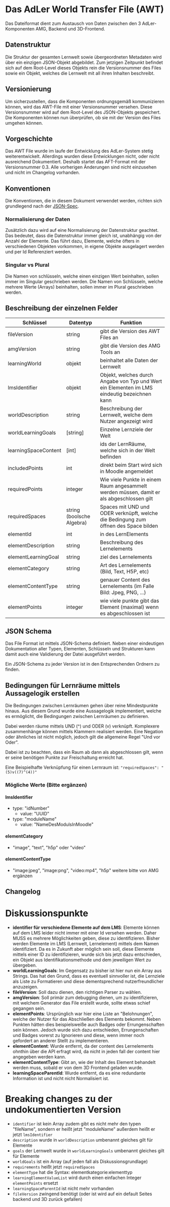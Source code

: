 # Das AdLer World Transfer File (AWT)
Das Dateiformat dient zum Austausch von Daten zwischen den 3 AdLer-Komponenten AMG, Backend und 3D-Frontend.

## Datenstruktur
Die Struktur der gesamten Lernwelt sowie übergeordneten Metadaten wird über ein einzigen JSON-Objekt abgebildet.
Zum jetzigen Zeitpunkt befindet sich auf dem Root-Level dieses Objekts rein die Versionsnummer des Files sowie ein Objekt, welches die Lernwelt mit all ihren
Inhalten beschreibt. 

## Versionierung
Um sicherzustellen, dass die Komponenten ordnungsgemäß kommunizieren können, wird das AWT-File mit einer Versionsnummer versehen. Diese Versionsnummer wird
auf dem Root-Level des JSON-Objekts gespeichert. Die Komponenten können nun überprüfen, ob sie mit der Version des Files umgehen können.

## Vorgeschichte
Das AWT File wurde im laufe der Entwicklung des AdLer-System stetig weiterentwickelt. Allerdings wurden diese Entwicklungen nicht, oder nicht ausreichend Dokumentiert. Deshalb startet das AFT-Format mit der Versionsnummer 0.3. Alle vorherigen Änderungen sind nicht einzusehen und nicht im Changelog vorhanden. 

## Konventionen
Die Konventionen, die in diesem Dokument verwendet werden, richten sich grundlegend nach der [JSON-Spec](https://www.json.org/json-de.html). 
### Normalisierung der Daten
Zusätzlich dazu wird auf eine Normalisierung der Datenstruktur geachtet. Das bedeutet, dass die Datenstruktur immer gleich ist, unabhängig von der Anzahl der
Elemente.  Das führt dazu, Elemente, welche öfters in verschiedenen Objekten
vorkommen, in eigene Objekte ausgelagert werden und per Id Referenziert werden. 
### Singular vs Plural
Die Namen von schlüsseln, welche einen einzigen Wert beinhalten, sollen immer im Singular geschrieben werden.
Die Namen von Schlüsseln, welche mehrere Werte (Arrays) beinhalten, sollen immer im Plural geschrieben werden.

## Beschreibung der einzelnen Felder
| Schlüssel            | Datentyp                  | Funktion                                                                                    |
|----------------------|---------------------------|---------------------------------------------------------------------------------------------|
| fileVersion          | string                    | gibt die Version des AWT Files an                                                           |
| amgVersion           | string                    | gibt die Version des AMG Tools an                                                           |
| learningWorld        | objekt                    | beinhaltet alle Daten der Lernwelt                                                          |
| lmsIdentifier        | objekt                    | Objekt, welches durch Angabe von Typ und Wert ein Elementen im LMS eindeutig bezeichnen kann |
| worldDescription     | string                    | Beschreibung der Lernwelt, welche dem Nutzer angezeigt wird                                 |
| worldLearningGoals   | [string]                  | Einzelne Lernziele der Welt                                                                 |
| learningSpaceContent | [int]                     | ids der LernRäume, welche sich in der Welt befinden                                         |
| includedPoints       | int                       | direkt beim Start wird sich in Moodle angemeldet                                            |
| requiredPoints       | integer                    | Wie viele Punkte in einem Raum angesammelt werden müssen, damit er als abgeschlossen gilt  |
| requiredSpaces       | string (boolsche Algebra) | Spaces mit UND und ODER verknüpft, welche die Bedingung zum öffnen des Space bilden        |
| elementId            | int                       | in des LernElements                                                                         |
| elementDescription   | string                    | Beschreibung des Lernelements                                                               |
| elementLearningGoal  | string                    | ziel des Lernelements                                                                       |
| elementCategory      | string                    | Art des Lernelements (Bild, Text, H5P, etc)                                                 |
| elementContentType    | string                    | genauer Content des Lernelements (im Falle Bild: Jpeg, PNG, ...)                            |
| elementPoints        | integer                   | wie viele punkte gibt das Element (maximal) wenn es abgeschlossen ist                       |

## JSON Schema
Das File Format ist mittels JSON-Schema definiert. Neben einer eindeutigen Dokumentation aller Typen, Elementen, Schlüsseln und Strukturen kann damit auch eine Validierung der Datei ausgeführt werden. 

Ein JSON-Schema zu jeder Version ist in den Entsprechenden Ordnern zu finden.

## Bedingungen für Lernräume mittels Aussagelogik erstellen
Die Bedingungen zwischen Lernräumen gehen über reine Mindestpunkte hinaus. Aus diesem Grund wurde eine Aussagelogik implementiert, welche es ermöglicht, die Bedingungen zwischen Lernräumen zu definieren. 

Dabei werden räume mittels UND (^) und ODER (v) verknüpft. Komplexere zusammenhänge können mittels Klammern realisiert werden. Eine Negation oder ähnliches ist nicht möglich, jedoch gilt die allgemeine Regel "Und vor Oder".

Dabei ist zu beachten, dass ein Raum ab dann als abgeschlossen gilt, wenn er seine benötigen Punkte zur Freischaltung erreicht hat.

Eine Beispielhafte Verknüpfung für einen Lernraum ist: `"requiredSpaces": "(5)v((7)^(4))"`

### Mögliche Werte (Bitte ergänzen)
#### lmsIdentifier
- type: "idNumber"
  - value: "UUID"
- type: "moduleName"
  - value: "NameDesModulsInMoodle"

#### elementCategory
- "image", "text", "h5p" oder "video"

#### elementContentType
- "image:jpeg", "image:png", "video:mp4", "h5p" weitere bitte von AMG ergänzen 

## Changelog

# Diskussionspunkte
- **identifier für verschiedene Elemente auf dem LMS**: Elemente können auf dem LMS leider nicht immer mit einer Id versehen werden. Daher MUSS es mehrere Möglichkeiten geben, diese zu identifizieren. Bisher werden Elemente im LMS (Lernwelt, Lernelement) mittels dem Namen identifiziert. Da es in Zukunft aber möglich sein soll, diese Elemente mittels einer ID zu identifizieren, wurde sich bis jetzt dazu entschieden, ein Objekt aus Identifikationsmethode und dem jeweiligen Wert zu übergeben. 
- **worldLearningGoals**: Im Gegensatz zu bisher ist hier nun ein Array aus Strings. Das hat den Grund, dass es eventuell sinnvoller ist, die Lernziele als Liste zu Formatieren und diese dementsprechend nutzerfreundlicher anzuzeigen. 
- **fileVersion**: Soll dazu dienen, den richtigen Parser zu wählen.
- **amgVersion**: Soll primär zum debugging dienen, um zu identifizieren, mit welchem Generator das File erstellt wurde, sollte etwas schief gegangen sein.
- **elementPoints**: Ursprünglich war hier eine Liste an "Belohnungen", welche der Nutzer für das Abschließen des Elements bekommt. Neben Punkten hätten dies beispielsweiße auch Badges oder Errungenschaften sein können. Jedoch wurde sich dazu entschieden, Errungenschaften und Badges vorerst zu Ignorieren und diese, wenn immer noch gefordert an anderer Stellt zu implementieren.
- **elementContent**: Wurde entfernt, da der content des Lernelements ohnthin über die API erfragt wird, da nicht in jeden fall der content hier angegeben werden kann.
- **elementContentType**: Gibt an, wie der Inhalt des Element behandelt werden muss, sobald er von dem 3D Frontend geladen wurde. 
- **learningSpaceParentId**: Wurde entfernt, da es eine redundante Information ist und nicht nicht Normalisiert ist.

# Breaking changes zu der undokumentierten Version
- `identifier` ist kein Array zudem gibt es nicht mehr den typen "fileName", sondern er heißt jetzt "moduleName" außerdem heißt er jetzt `lmsIdentifier`
- `description` wurde in `worldDescription` umbenannt gleiches gilt für Elemente
- `goals` der Lernwelt wurde in `worldLearningGoals` umbenannt gleiches gilt für Elemente
- `worldGoals` ist ein Array (auf jeden fall als Diskussionsgrundlage)
- `requirements` heißt jetzt `requiredSpaces`
- `elementType` hat die Syntax: elementkategorie:elementtyp
- `learningElementValueList` wird durch einen einfachen Integer `elementPoints` ersetzt
- `learningSpaceParentId` ist nicht mehr vorhanden
- `fileVersion` zwingend benötigt (oder ist wird auf ein default Seites backend und 3D zurück gefallen)